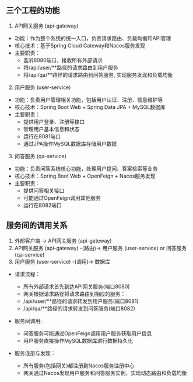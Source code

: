 
## 三个工程的功能
1. API网关服务 (api-gateway)
- 功能：作为整个系统的统一入口，负责请求路由、负载均衡和API管理
- 核心技术：基于Spring Cloud Gateway和Nacos服务发现
- 主要职责：
    + 监听8080端口，接收所有外部请求
    + 将/api/user/**路径的请求路由到用户服务
    + 将/api/qa/**路径的请求路由到问答服务, 实现服务发现和负载均衡
2. 用户服务 (user-service)
- 功能：负责用户管理相关功能，包括用户认证、注册、信息维护等
- 核心技术：Spring Boot Web + Spring Data JPA + MySQL数据库
- 主要职责：
    + 提供用户登录、注册等接口
    + 管理用户基本信息和状态
    + 运行在8081端口
    + 通过JPA操作MySQL数据库存储用户数据
3. 问答服务 (qa-service)
- 功能：负责问答系统核心功能，处理用户提问、答案检索等业务
- 核心技术：Spring Boot Web + OpenFeign + Nacos服务发现
- 主要职责：
    + 提供问答相关接口
    + 可能通过OpenFeign调用其他服务
    + 运行在8082端口

## 服务间的调用关系
1. 外部客户端 -> API网关服务 (api-gateway) 
2. API网关服务 (api-gateway) -(路由)-> 用户服务 (user-service) or 问答服务 (qa-service)
3. 用户服务 (user-service) -(调用)-> 数据库

- 请求流程：
    - 所有外部请求首先到达API网关服务(端口8080)
    - 网关根据请求路径将请求路由到相应的服务：
    - /api/user/**路径的请求转发到用户服务(端口8081)
    - /api/qa/**路径的请求转发到问答服务(端口8082)

- 服务间调用:
    - 问答服务可能通过OpenFeign调用用户服务获取用户信息
    - 用户服务直接操作MySQL数据库进行数据持久化

- 服务注册与发现：
    - 所有服务(包括网关)都注册到Nacos服务注册中心
    - 网关通过Nacos发现用户服务和问答服务实例，实现动态路由和负载均衡